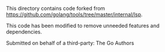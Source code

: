 This directory contains code forked from https://github.com/golang/tools/tree/master/internal/lsp.

This code has been modified to remove unneeded features and dependencies.

Submitted on behalf of a third-party: The Go Authors
